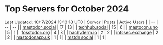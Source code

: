 # Top Servers for October 2024
Last Updated: 10/17/2024 19:13:18 UTC
| Server | Posts | Active Users |
| -- | -- | -- |
| [mastodon.social](https://mastodon.social/tags/PowerShell) | 17 | 13 |
| [techhub.social](https://techhub.social/tags/PowerShell) | 15 | 6 |
| [mastodon.uno](https://mastodon.uno/tags/PowerShell) | 5 | 1 |
| [fosstodon.org](https://fosstodon.org/tags/PowerShell) | 4 | 3 |
| [hachyderm.io](https://hachyderm.io/tags/PowerShell) | 2 | 2 |
| [infosec.exchange](https://infosec.exchange/tags/PowerShell) | 2 | 2 |
| [mastodonapp.uk](https://mastodonapp.uk/tags/PowerShell) | 1 | 1 |
| [mstdn.social](https://mstdn.social/tags/PowerShell) | 1 | 1 |
